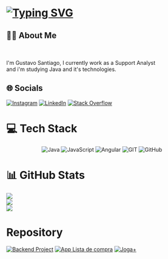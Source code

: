 
#  [![Typing SVG](https://readme-typing-svg.herokuapp.com?duration=5011&color=CFCECB&center=falso&vCenter=falso&lines=👋+Hello,+Gustavo+Santiago+here;👋+Welcome+to+my+profile)](https://git.io/typing-svg)

## 👨‍💻 About Me
<br><br>I'm Gustavo Santiago, I currently work as a Support Analyst<br>and i'm studying Java and it's technologies.


## 🌐 Socials

[![Instagram](https://img.shields.io/badge/Instagram-%23E4405F.svg?logo=Instagram&logoColor=white)](https://instagram.com/gustavoohsn) [![LinkedIn](https://img.shields.io/badge/LinkedIn-%230077B5.svg?logo=linkedin&logoColor=white)](https://linkedin.com/in/gustavo-henrique-santiago-nuss-3849401ba) [![Stack Overflow](https://img.shields.io/badge/-Stackoverflow-FE7A16?logo=stack-overflow&logoColor=white)](https://stackoverflow.com/users/22648069) 

# 💻 Tech Stack

<div align="center">

![Java](https://img.shields.io/badge/java-%23ED8B00.svg?style=for-the-badge&logo=java&logoColor=white) ![JavaScript](https://img.shields.io/badge/javascript-%23323330.svg?style=for-the-badge&logo=javascript&logoColor=%23F7DF1E) ![Angular](https://img.shields.io/badge/angular-%23DD0031.svg?style=for-the-badge&logo=angular&logoColor=white) ![GIT](https://img.shields.io/badge/Git-fc6d26?style=for-the-badge&logo=git&logoColor=white) ![GitHub](https://img.shields.io/badge/GitHub-%23121011.svg?style=for-the-badge&logo=github&logoColor=white)
</div>

# 📊 GitHub Stats
![](https://github-readme-stats.vercel.app/api?username=gustavoosant&theme=react&hide_border=false&include_all_commits=true&count_private=true)<br/>
![](https://github-readme-streak-stats.herokuapp.com/?user=gustavoosant&theme=react&hide_border=false)<br/>
![](https://github-readme-stats.vercel.app/api/top-langs/?username=gustavoosant&theme=react&hide_border=false&include_all_commits=true&count_private=true&layout=compact)

# Repository

[![Backend Project](https://github-readme-stats.vercel.app/api/pin/?username=gustavoosant&repo=dslist&theme=react&show_owner=true)](https://github.com/gustavoosant/dslist)
[![App Lista de compra](https://github-readme-stats.vercel.app/api/pin/?username=gustavoosant&repo=listamercado_back&theme=react&show_owner=true)](https://github.com/gustavoosant/listamercado_back)
[![Joga+](https://github-readme-stats.vercel.app/api/pin/?username=gustavoosant&repo=jogamaisapp&theme=react&show_owner=true)](https://github.com/gustavoosant/jogamaisapp)
